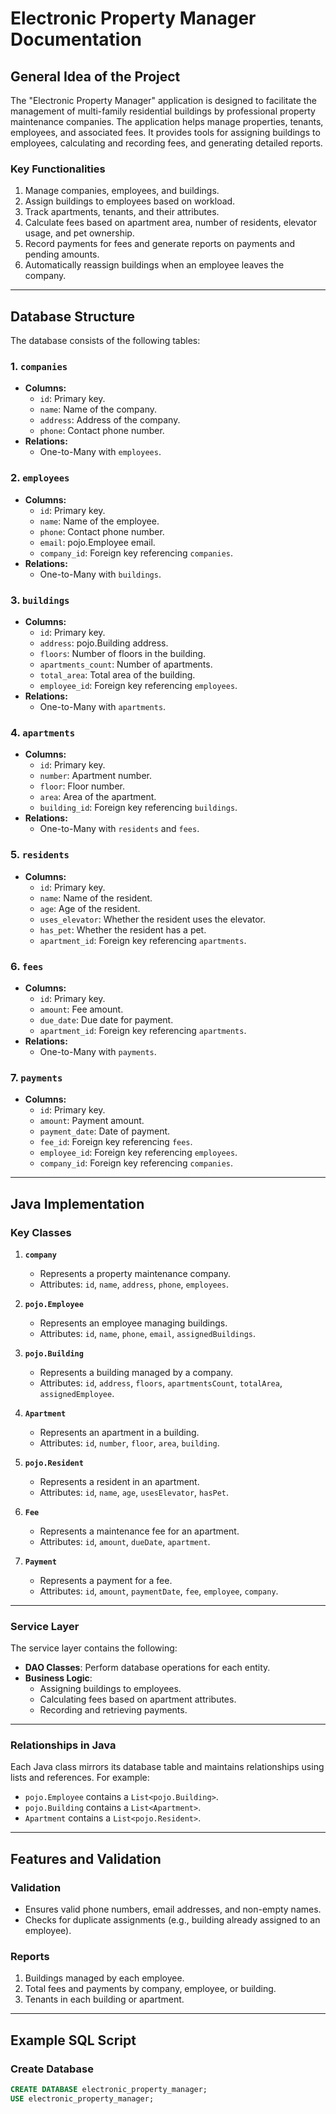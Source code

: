 # Electronic Property Manager Documentation

## General Idea of the Project

The "Electronic Property Manager" application is designed to facilitate the management of multi-family residential buildings by professional property maintenance companies. The application helps manage properties, tenants, employees, and associated fees. It provides tools for assigning buildings to employees, calculating and recording fees, and generating detailed reports.

### Key Functionalities
1. Manage companies, employees, and buildings.
2. Assign buildings to employees based on workload.
3. Track apartments, tenants, and their attributes.
4. Calculate fees based on apartment area, number of residents, elevator usage, and pet ownership.
5. Record payments for fees and generate reports on payments and pending amounts.
6. Automatically reassign buildings when an employee leaves the company.

---

## Database Structure

The database consists of the following tables:

### 1. `companies`
- **Columns:**
    - `id`: Primary key.
    - `name`: Name of the company.
    - `address`: Address of the company.
    - `phone`: Contact phone number.
- **Relations:**
    - One-to-Many with `employees`.

### 2. `employees`
- **Columns:**
    - `id`: Primary key.
    - `name`: Name of the employee.
    - `phone`: Contact phone number.
    - `email`: pojo.Employee email.
    - `company_id`: Foreign key referencing `companies`.
- **Relations:**
    - One-to-Many with `buildings`.

### 3. `buildings`
- **Columns:**
    - `id`: Primary key.
    - `address`: pojo.Building address.
    - `floors`: Number of floors in the building.
    - `apartments_count`: Number of apartments.
    - `total_area`: Total area of the building.
    - `employee_id`: Foreign key referencing `employees`.
- **Relations:**
    - One-to-Many with `apartments`.

### 4. `apartments`
- **Columns:**
    - `id`: Primary key.
    - `number`: Apartment number.
    - `floor`: Floor number.
    - `area`: Area of the apartment.
    - `building_id`: Foreign key referencing `buildings`.
- **Relations:**
    - One-to-Many with `residents` and `fees`.

### 5. `residents`
- **Columns:**
    - `id`: Primary key.
    - `name`: Name of the resident.
    - `age`: Age of the resident.
    - `uses_elevator`: Whether the resident uses the elevator.
    - `has_pet`: Whether the resident has a pet.
    - `apartment_id`: Foreign key referencing `apartments`.

### 6. `fees`
- **Columns:**
    - `id`: Primary key.
    - `amount`: Fee amount.
    - `due_date`: Due date for payment.
    - `apartment_id`: Foreign key referencing `apartments`.
- **Relations:**
    - One-to-Many with `payments`.

### 7. `payments`
- **Columns:**
    - `id`: Primary key.
    - `amount`: Payment amount.
    - `payment_date`: Date of payment.
    - `fee_id`: Foreign key referencing `fees`.
    - `employee_id`: Foreign key referencing `employees`.
    - `company_id`: Foreign key referencing `companies`.

---

## Java Implementation

### Key Classes

1. **`company`**
    - Represents a property maintenance company.
    - Attributes: `id`, `name`, `address`, `phone`, `employees`.

2. **`pojo.Employee`**
    - Represents an employee managing buildings.
    - Attributes: `id`, `name`, `phone`, `email`, `assignedBuildings`.

3. **`pojo.Building`**
    - Represents a building managed by a company.
    - Attributes: `id`, `address`, `floors`, `apartmentsCount`, `totalArea`, `assignedEmployee`.

4. **`Apartment`**
    - Represents an apartment in a building.
    - Attributes: `id`, `number`, `floor`, `area`, `building`.

5. **`pojo.Resident`**
    - Represents a resident in an apartment.
    - Attributes: `id`, `name`, `age`, `usesElevator`, `hasPet`.

6. **`Fee`**
    - Represents a maintenance fee for an apartment.
    - Attributes: `id`, `amount`, `dueDate`, `apartment`.

7. **`Payment`**
    - Represents a payment for a fee.
    - Attributes: `id`, `amount`, `paymentDate`, `fee`, `employee`, `company`.

---

### Service Layer

The service layer contains the following:
- **DAO Classes**: Perform database operations for each entity.
- **Business Logic**:
    - Assigning buildings to employees.
    - Calculating fees based on apartment attributes.
    - Recording and retrieving payments.

---

### Relationships in Java
Each Java class mirrors its database table and maintains relationships using lists and references. For example:
- `pojo.Employee` contains a `List<pojo.Building>`.
- `pojo.Building` contains a `List<Apartment>`.
- `Apartment` contains a `List<pojo.Resident>`.

---

## Features and Validation

### Validation
- Ensures valid phone numbers, email addresses, and non-empty names.
- Checks for duplicate assignments (e.g., building already assigned to an employee).

### Reports
1. Buildings managed by each employee.
2. Total fees and payments by company, employee, or building.
3. Tenants in each building or apartment.

---

## Example SQL Script

### Create Database
```sql
CREATE DATABASE electronic_property_manager;
USE electronic_property_manager;

